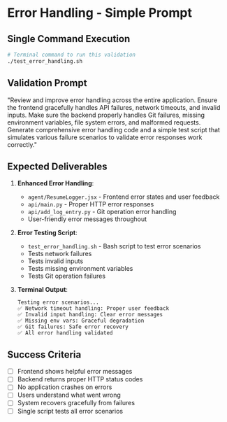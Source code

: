 # Error Handling - Simple Prompt

## **Single Command Execution**

```bash
# Terminal command to run this validation
./test_error_handling.sh
```

## **Validation Prompt**

"Review and improve error handling across the entire application. Ensure the frontend gracefully handles API failures, network timeouts, and invalid inputs. Make sure the backend properly handles Git failures, missing environment variables, file system errors, and malformed requests. Generate comprehensive error handling code and a simple test script that simulates various failure scenarios to validate error responses work correctly."

## **Expected Deliverables**

1. **Enhanced Error Handling**:
   - `agent/ResumeLogger.jsx` - Frontend error states and user feedback
   - `api/main.py` - Proper HTTP error responses
   - `api/add_log_entry.py` - Git operation error handling
   - User-friendly error messages throughout

2. **Error Testing Script**:
   - `test_error_handling.sh` - Bash script to test error scenarios
   - Tests network failures
   - Tests invalid inputs  
   - Tests missing environment variables
   - Tests Git operation failures

3. **Terminal Output**:
   ```
   Testing error scenarios...
   ✅ Network timeout handling: Proper user feedback
   ✅ Invalid input handling: Clear error messages
   ✅ Missing env vars: Graceful degradation
   ✅ Git failures: Safe error recovery
   ✅ All error handling validated
   ```

## **Success Criteria**

- [ ] Frontend shows helpful error messages
- [ ] Backend returns proper HTTP status codes
- [ ] No application crashes on errors
- [ ] Users understand what went wrong
- [ ] System recovers gracefully from failures
- [ ] Single script tests all error scenarios